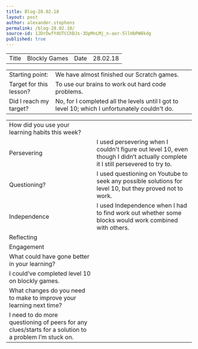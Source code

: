 ```yaml
---
title: Blog-28.02.18
layout: post
author: alexander.stephens
permalink: /blog-28.02.18/
source-id: 1JDrDwfYdUTCChDJs-3DpMnLMj_n-aor-5llHbPW8kdg
published: true
---
```

<table>
  <tr>
    <td>Title</td>
    <td>Blockly Games</td>
    <td>Date</td>
    <td>28.02.18</td>
  </tr>
</table>


<table>
  <tr>
    <td>Starting point:</td>
    <td>We have almost finished our Scratch games.</td>
  </tr>
  <tr>
    <td>Target for this lesson?</td>
    <td>To use our brains to work out hard code problems.</td>
  </tr>
  <tr>
    <td>Did I reach my target? </td>
    <td>No, for I completed all the levels until I got to level 10; which I unfortunately couldn't do.</td>
  </tr>
</table>


<table>
  <tr>
    <td>How did you use your learning habits this week?</td>
    <td></td>
  </tr>
  <tr>
    <td>Persevering</td>
    <td>I used persevering when I couldn't figure out level 10, even though I didn’t actually complete it I still persevered to try to.</td>
  </tr>
  <tr>
    <td>Questioning?</td>
    <td>I used questioning on Youtube to seek any possible solutions for level 10, but they proved not to work.</td>
  </tr>
  <tr>
    <td>Independence</td>
    <td>I used Independence when I had to find work out whether some blocks would work combined with others.</td>
  </tr>
  <tr>
    <td>Reflecting</td>
    <td></td>
  </tr>
  <tr>
    <td>Engagement</td>
    <td></td>
  </tr>
  <tr>
    <td>What could have gone better in your learning?</td>
    <td></td>
  </tr>
  <tr>
    <td>I could’ve completed level 10 on blockly games.</td>
    <td></td>
  </tr>
  <tr>
    <td>What changes do you need to make to improve your learning next time?</td>
    <td></td>
  </tr>
  <tr>
    <td>I need to do more questioning of peers for any clues/starts for a solution to a problem I’m stuck on.</td>
    <td></td>
  </tr>
</table>


